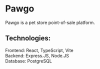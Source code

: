 # Pawgo
Pawgo is a pet store point-of-sale platform.

## Technologies:
Frontend: React, TypeScript, Vite  
Backend: Express.JS, Node.JS  
Database: PostgreSQL  